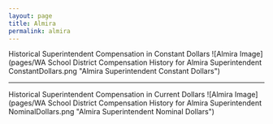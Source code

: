 ```yaml
---
layout: page
title: Almira
permalink: almira
---
```



Historical Superintendent Compensation in Constant Dollars
![Almira Image](pages/WA School District Compensation History for Almira Superintendent ConstantDollars.png "Almira Superintendent Constant Dollars")

___

Historical Superintendent Compensation in Current Dollars
![Almira Image](pages/WA School District Compensation History for Almira Superintendent NominalDollars.png "Almira Superintendent Nominal Dollars")